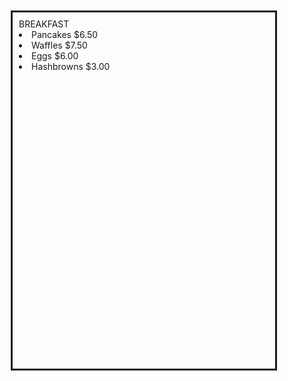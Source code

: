 <div style="width:400px; height:550px; padding:10px; margin:10px; border-style:solid; background-image:url(/WebDesign/eggbreakfast.jpg);>
<ul style="list-style-type: disc;">
    <dt>BREAKFAST</dt>    
    <li>Pancakes   $6.50</li>
    <li>Waffles  $7.50</li>
    <li>Eggs  $6.00</li> 
    <li>Hashbrowns  $3.00</li>
